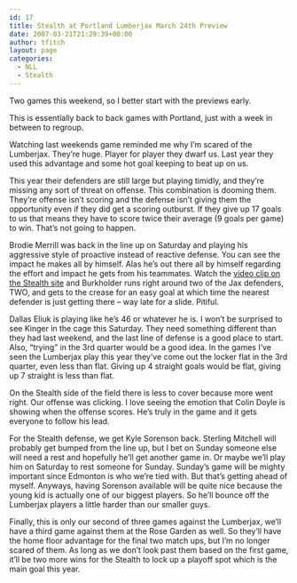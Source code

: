 ```yaml
---
id: 17
title: Stealth at Portland Lumberjax March 24th Preview
date: 2007-03-21T21:29:39+00:00
author: tfitch
layout: page
categories:
  - NLL
  - Stealth
---
```

Two games this weekend, so I better start with the previews early.

This is essentially back to back games with Portland, just with a week in between to regroup.

Watching last weekends game reminded me why I&#8217;m scared of the Lumberjax. They&#8217;re huge. Player for player they dwarf us. Last year they used this advantage and some hot goal keeping to beat up on us.

This year their defenders are still large but playing timidly, and they&#8217;re missing any sort of threat on offense. This combination is dooming them. They&#8217;re offense isn&#8217;t scoring and the defense isn&#8217;t giving them the opportunity even if they did get a scoring outburst. If they give up 17 goals to us that means they have to score twice their average (9 goals per game) to win. That&#8217;s not going to happen.

Brodie Merrill was back in the line up on Saturday and playing his aggressive style of proactive instead of reactive defense. You can see the impact he makes all by himself. Alas he&#8217;s out there all by himself regarding the effort and impact he gets from his teammates. Watch the <a href="http://www.sjstealth.com/news/news.asp?story_id=422" target="_new" rel="noopener noreferrer">video clip on the Stealth site</a> and Burkholder runs right around two of the Jax defenders, TWO, and gets to the crease for an easy goal at which time the nearest defender is just getting there &#8211; way late for a slide. Pitiful.

Dallas Eliuk is playing like he&#8217;s 46 or whatever he is. I won&#8217;t be surprised to see Kinger in the cage this Saturday. They need something different than they had last weekend, and the last line of defense is a good place to start. Also, &#8220;trying&#8221; in the 3rd quarter would be a good idea. In the games I&#8217;ve seen the Lumberjax play this year they&#8217;ve come out the locker flat in the 3rd quarter, even less than flat. Giving up 4 straight goals would be flat, giving up 7 straight is less than flat.

On the Stealth side of the field there is less to cover because more went right. Our offense was clicking. I love seeing the emotion that Colin Doyle is showing when the offense scores. He&#8217;s truly in the game and it gets everyone to follow his lead.

For the Stealth defense, we get Kyle Sorenson back. Sterling Mitchell will probably get bumped from the line up, but I bet on Sunday someone else will need a rest and hopefully he&#8217;ll get another game in. Or maybe we&#8217;ll play him on Saturday to rest someone for Sunday. Sunday&#8217;s game will be mighty important since Edmonton is who we&#8217;re tied with. But that&#8217;s getting ahead of myself. Anyways, having Sorenson available will be quite nice because the young kid is actually one of our biggest players. So he&#8217;ll bounce off the Lumberjax players a little harder than our smaller guys.

Finally, this is only our second of three games against the Lumberjax, we&#8217;ll have a third game against them at the Rose Garden as well. So they&#8217;ll have the home floor advantage for the final two match ups, but I&#8217;m no longer scared of them. As long as we don&#8217;t look past them based on the first game, it&#8217;ll be two more wins for the Stealth to lock up a playoff spot which is the main goal this year.
